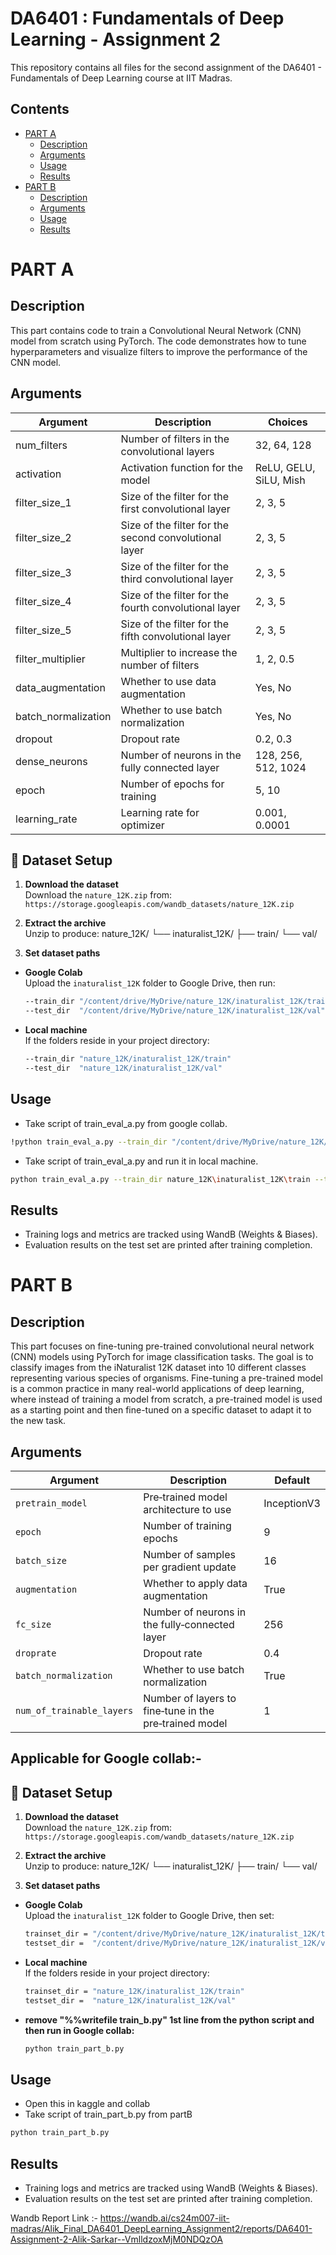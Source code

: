 # DA6401 : Fundamentals of Deep Learning - Assignment 2

This repository contains all files for the second assignment of the DA6401 - Fundamentals of Deep Learning course at IIT Madras.

## Contents

- [PART A](#part-a)  
  - [Description](#description)  
  - [Arguments](#arguments)  
  - [Usage](#usage)  
  - [Results](#results)  
- [PART B](#part-b)  
  - [Description](#description-1)  
  - [Arguments](#arguments-1)  
  - [Usage](#usage-1)  
  - [Results](#results-1)  

# PART A

## Description

This part contains code to train a Convolutional Neural Network (CNN) model from scratch using PyTorch. The code demonstrates how to tune hyperparameters and visualize filters to improve the performance of the CNN model.

## Arguments
| Argument             | Description                                                | Choices                                                  |
|----------------------|------------------------------------------------------------|----------------------------------------------------------|
| num_filters          | Number of filters in the convolutional layers              | 32, 64, 128                                              |
| activation           | Activation function for the model                          | ReLU, GELU, SiLU, Mish                                   |
| filter_size_1        | Size of the filter for the first convolutional layer       | 2, 3, 5                                                  |
| filter_size_2        | Size of the filter for the second convolutional layer      | 2, 3, 5                                                  |
| filter_size_3        | Size of the filter for the third convolutional layer       | 2, 3, 5                                                  |
| filter_size_4        | Size of the filter for the fourth convolutional layer      | 2, 3, 5                                                  |
| filter_size_5        | Size of the filter for the fifth convolutional layer       | 2, 3, 5                                                  |
| filter_multiplier    | Multiplier to increase the number of filters               | 1, 2, 0.5                                                |
| data_augmentation    | Whether to use data augmentation                           | Yes, No                                                  |
| batch_normalization  | Whether to use batch normalization                         | Yes, No                                                  |
| dropout              | Dropout rate                                               | 0.2, 0.3                                                 |
| dense_neurons        | Number of neurons in the fully connected layer             | 128, 256, 512, 1024                                      |
| epoch                | Number of epochs for training                              | 5, 10                                                    |
| learning_rate        | Learning rate for optimizer                                | 0.001, 0.0001                                            |

## 📂 Dataset Setup

1. **Download the dataset**  
   Download the `nature_12K.zip` from:  
   `https://storage.googleapis.com/wandb_datasets/nature_12K.zip`

2. **Extract the archive**  
   Unzip to produce:
   nature_12K/ └── inaturalist_12K/ ├── train/ └── val/

3. **Set dataset paths**  
- **Google Colab**  
  Upload the `inaturalist_12K` folder to Google Drive, then run:  
  ```bash
  --train_dir "/content/drive/MyDrive/nature_12K/inaturalist_12K/train"
  --test_dir  "/content/drive/MyDrive/nature_12K/inaturalist_12K/val"
  ```
- **Local machine**  
  If the folders reside in your project directory:
  ```bash
  --train_dir "nature_12K/inaturalist_12K/train"
  --test_dir  "nature_12K/inaturalist_12K/val"
  ```

## Usage
- Take script of train_eval_a.py from google collab.
  
```bash
!python train_eval_a.py --train_dir "/content/drive/MyDrive/nature_12K/inaturalist_12K/train" --test_dir "/content/drive/MyDrive/nature_12K/inaturalist_12K/val" --num_filters 64 --filter_size_1 3 --filter_size_2 3 --filter_size_3 3 --filter_size_4 3 --filter_size_5 3 --activation SiLU --dense_neurons 1024 --dropout 0.3 --batch_norm Yes --filter_multiplier 1 --learning_rate 0.001 --epochs 20 --data_augmentation Yes
```
- Take script of train_eval_a.py and run it in local machine.
```bash
python train_eval_a.py --train_dir nature_12K\inaturalist_12K\train --test_dir nature_12K\inaturalist_12K\val --num_filters 64 --filter_size_1 3 --filter_size_2 3 --filter_size_3 3 --filter_size_4 3 --filter_size_5 3 --activation SiLU --dense_neurons 1024 --dropout 0.3 --batch_norm Yes --filter_multiplier 1 --learning_rate 0.001 --epochs 20 --data_augmentation Yes
```


## Results
- Training logs and metrics are tracked using WandB (Weights & Biases).
- Evaluation results on the test set are printed after training completion.
  
# PART B

## Description
This part focuses on fine-tuning pre-trained convolutional neural network (CNN) models using PyTorch for image classification tasks. The goal is to classify images from the iNaturalist 12K dataset into 10 different classes representing various species of organisms. Fine-tuning a pre-trained model is a common practice in many real-world applications of deep learning, where instead of training a model from scratch, a pre-trained model is used as a starting point and then fine-tuned on a specific dataset to adapt it to the new task.

## Arguments
| Argument                | Description                                            | Default     |
|-------------------------|--------------------------------------------------------|-------------|
| `pretrain_model`        | Pre‑trained model architecture to use                  | InceptionV3 |
| `epoch`                 | Number of training epochs                              | 9           |
| `batch_size`            | Number of samples per gradient update                  | 16          |
| `augmentation`          | Whether to apply data augmentation                     | True        |
| `fc_size`               | Number of neurons in the fully‑connected layer         | 256         |
| `droprate`              | Dropout rate                                           | 0.4         |
| `batch_normalization`   | Whether to use batch normalization                     | True        |
| `num_of_trainable_layers` | Number of layers to fine‑tune in the pre‑trained model | 1           |

## Applicable for Google collab:-
## 📂 Dataset Setup

1. **Download the dataset**  
   Download the `nature_12K.zip` from:  
   `https://storage.googleapis.com/wandb_datasets/nature_12K.zip`

2. **Extract the archive**  
   Unzip to produce:
   nature_12K/ └── inaturalist_12K/ ├── train/ └── val/

3. **Set dataset paths**  
- **Google Colab**  
  Upload the `inaturalist_12K` folder to Google Drive, then set:  
  ```bash
  trainset_dir = "/content/drive/MyDrive/nature_12K/inaturalist_12K/train"
  testset_dir =  "/content/drive/MyDrive/nature_12K/inaturalist_12K/val"
  ```
- **Local machine**  
  If the folders reside in your project directory:
  ```bash
  trainset_dir = "nature_12K/inaturalist_12K/train"
  testset_dir =  "nature_12K/inaturalist_12K/val"
  ```
- **remove "%%writefile train_b.py" 1st line from the python script and then run in Google collab:**
  ```bash
  python train_part_b.py

## Usage
- Open this in kaggle and collab
- Take script of train_part_b.py from partB
```bash
python train_part_b.py
```
## Results
- Training logs and metrics are tracked using WandB (Weights & Biases).
- Evaluation results on the test set are printed after training completion.

Wandb Report Link :- https://wandb.ai/cs24m007-iit-madras/Alik_Final_DA6401_DeepLearning_Assignment2/reports/DA6401-Assignment-2-Alik-Sarkar--VmlldzoxMjM0NDQzOA
